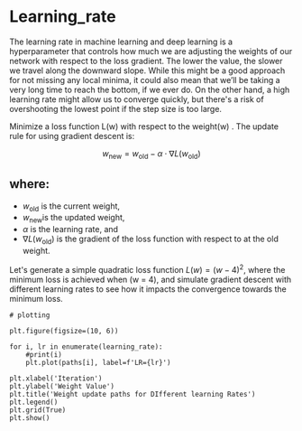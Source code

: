 # Learning_rate

The learning rate in machine learning and deep learning is a hyperparameter that controls how much
we are adjusting the weights of our network with respect to the loss gradient. The lower the value, the
slower we travel along the downward slope. While this might be a good approach for not missing any
local minima, it could also mean that we’ll be taking a very long time to reach the bottom, if we ever
do. On the other hand, a high learning rate might allow us to converge quickly, but there's a risk of
overshooting the lowest point if the step size is too large.

Minimize a loss function L(w) with respect to the weight(w) . The update rule for using gradient
descent is:

$$w_{\text{new}} = w_{\text{old}} - \alpha \cdot \nabla L(w_{\text{old}})$$

## where:<br/>

- $w_{\text{old}}$ is the current weight,<br/>
- $w_{\text{new}}$is the updated weight,<br/>
- $\alpha$ is the learning rate, and<br/>
- $\nabla L(w_{\text{old}})$ is the gradient of the loss function with respect to at the old weight.<br/>

Let's generate a simple quadratic loss function $L(w) = (w - 4)^2$, where the minimum loss is achieved
when (w = 4), and simulate gradient descent with different learning rates to see how it impacts the
convergence towards the minimum loss.

```
# plotting

plt.figure(figsize=(10, 6))

for i, lr in enumerate(learning_rate):
    #print(i)
    plt.plot(paths[i], label=f'LR={lr}')
    
plt.xlabel('Iteration')
plt.ylabel('Weight Value')
plt.title('Weight update paths for DIfferent learning Rates')
plt.legend()
plt.grid(True)
plt.show()
```


